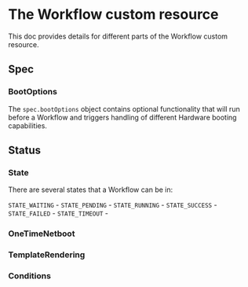 # The Workflow custom resource

This doc provides details for different parts of the Workflow custom resource.

## Spec

### BootOptions

The `spec.bootOptions` object contains optional functionality that will run before a Workflow and triggers handling of different Hardware booting capabilities.

## Status

### State

There are several states that a Workflow can be in:

`STATE_WAITING` -
`STATE_PENDING` -
`STATE_RUNNING` -
`STATE_SUCCESS` -
`STATE_FAILED`  -
`STATE_TIMEOUT` -

### OneTimeNetboot

### TemplateRendering

### Conditions
